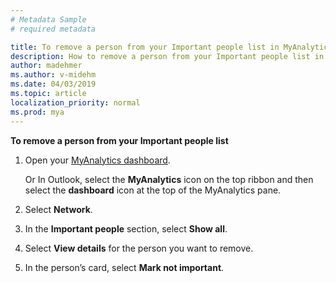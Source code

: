 ```yaml
---
# Metadata Sample
# required metadata

title: To remove a person from your Important people list in MyAnalytics
description: How to remove a person from your Important people list in MyAnalytics
author: madehmer
ms.author: v-midehm
ms.date: 04/03/2019
ms.topic: article
localization_priority: normal 
ms.prod: mya
---
```


**To remove a person from your Important people list**

1. Open your [MyAnalytics dashboard](https://myanalytics.microsoft.com).

   Or In Outlook, select the **MyAnalytics** icon on the top ribbon and then select the **dashboard** icon at the top of the MyAnalytics pane.

2. Select **Network**.
3. In the **Important people** section, select **Show all**.  
4. Select **View details** for the person you want to remove.
5. In the person’s card, select **Mark not important**.